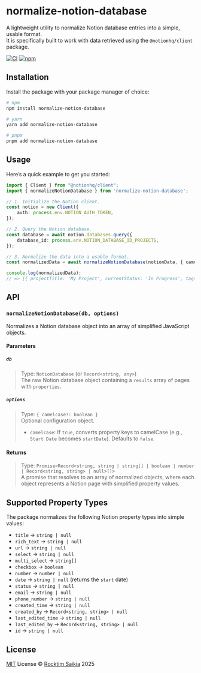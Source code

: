# normalize-notion-database

A lightweight utility to normalize Notion database entries into a simple, usable format. \
It is specifically built to work with data retrieved using the `@notionhq/client` package.

[![CI](https://github.com/rocktimsaikia/normalize-notion-database/actions/workflows/main.yml/badge.svg)](https://github.com/rocktimsaikia/normalize-notion-database/actions/workflows/main.yml) [![npm](https://img.shields.io/npm/v/normalize-notion-database?color=brightgreen)](https://www.npmjs.com/package/normalize-notion-database)

## Installation

Install the package with your package manager of choice:

```sh
# npm
npm install normalize-notion-database

# yarn
yarn add normalize-notion-database

# pnpm
pnpm add normalize-notion-database
```

## Usage

Here’s a quick example to get you started:

```typescript
import { Client } from "@notionhq/client";
import { normalizeNotionDatabase } from 'normalize-notion-database';

// 1. Initialize the Notion client.
const notion = new Client({
	auth: process.env.NOTION_AUTH_TOKEN,
});

// 2. Query the Notion database.
const database = await notion.databases.query({
	database_id: process.env.NOTION_DATABASE_ID_PROJECTS,
});

// 3. Normalize the data into a usable format.
const normalizedData = await normalizeNotionDatabase(notionData, { camelcase: true });

console.log(normalizedData);
// => [{ projectTitle: 'My Project', currentStatus: 'In Progress', tags: ['Tag1', 'Tag2'] }]
```


## API

### `normalizeNotionDatabase(db, options)`

Normalizes a Notion database object into an array of simplified JavaScript objects.

#### Parameters

##### `db`

> Type: `NotionDatabase` (or `Record<string, any>`)  
> The raw Notion database object containing a `results` array of pages with `properties`.

##### `options`

> Type: `{ camelcase?: boolean }`  
> Optional configuration object.  
> - `camelcase`: If `true`, converts property keys to camelCase (e.g., `Start Date` becomes `startDate`). Defaults to `false`.

#### Returns

> Type: `Promise<Record<string, string | string[] | boolean | number | Record<string, string> | null>[]>`  
> A promise that resolves to an array of normalized objects, where each object represents a Notion page with simplified property values.

## Supported Property Types

The package normalizes the following Notion property types into simple values:

- `title` → `string | null`
- `rich_text` → `string | null`
- `url` → `string | null`
- `select` → `string | null`
- `multi_select` → `string[]`
- `checkbox` → `boolean`
- `number` → `number | null`
- `date` → `string | null` (returns the `start` date)
- `status` → `string | null`
- `email` → `string | null`
- `phone_number` → `string | null`
- `created_time` → `string | null`
- `created_by` → `Record<string, string> | null`
- `last_edited_time` → `string | null`
- `last_edited_by` → `Record<string, string> | null`
- `id` → `string | null`

## License

[MIT](./LICENSE) License © [Rocktim Saikia](https://rocktimsaikia.dev) 2025
